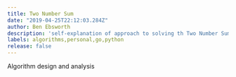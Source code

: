 ```yaml
---
title: Two Number Sum
date: "2019-04-25T22:12:03.284Z"
author: Ben Ebsworth
description: 'self-explanation of approach to solving th Two Number Sum problem, with some basic benchmark analysis in Go'
labels: algorithms,personal,go,python
release: false 
---
```

Algorithm design and analysis